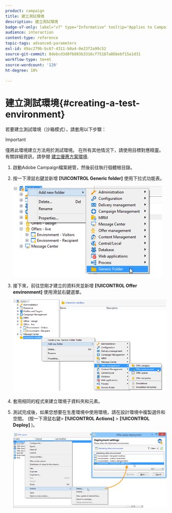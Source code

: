 ```yaml
---
product: campaign
title: 建立測試環境
description: 建立測試環境
badge-v7-only: label="v7" type="Informative" tooltip="Applies to Campaign Classic v7 only"
audience: interaction
content-type: reference
topic-tags: advanced-parameters
exl-id: 49ac279b-bc67-4311-b0a4-0e23f2a99c52
source-git-commit: 8debcd3d8fb883b3316cf75187a86bebf15a1d31
workflow-type: tm+mt
source-wordcount: '120'
ht-degree: 10%

---
```


# 建立測試環境{#creating-a-test-environment}



若要建立測試環境（沙箱模式），請套用以下步驟：

>[!IMPORTANT]
>
>僅將此環境建立方法用於測試環境。 在所有其他情況下，請使用目標對應精靈。 有關詳細資訊，請參閱 [建立優惠方案環境](../../interaction/using/live-design-environments.md#creating-an-offer-environment).

1. 啟動Adobe Campaign檔案總管，然後前往執行個體根目錄。
1. 按一下滑鼠右鍵並新增 **[!UICONTROL Generic folder]** 使用下拉式功能表。

   ![](assets/offer_env_creation_001.png)

1. 接下來，前往您剛才建立的資料夾並新增 **[!UICONTROL Offer environment]** 使用滑鼠右鍵選單。

   ![](assets/offer_env_creation_001bis.png)

1. 套用相同的程式來建立環境子資料夾和元素。
1. 測試完成後，如果您想要在生產環境中使用環境，請在設計環境中複製選件和空間。 (按一下滑鼠右鍵> **[!UICONTROL Actions]** > **[!UICONTROL Deploy]** )。

   ![](assets/migration_interaction_5.png)
